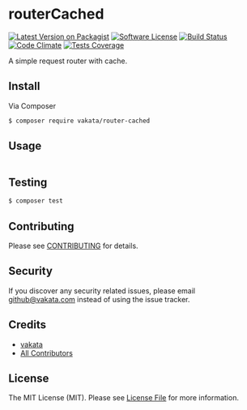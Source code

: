 # routerCached

[![Latest Version on Packagist][ico-version]][link-packagist]
[![Software License][ico-license]](LICENSE.md)
[![Build Status][ico-travis]][link-travis]
[![Code Climate][ico-cc]][link-cc]
[![Tests Coverage][ico-cc-coverage]][link-cc]

A simple request router with cache.

## Install

Via Composer

``` bash
$ composer require vakata/router-cached
```

## Usage

``` php

```

## Testing

``` bash
$ composer test
```


## Contributing

Please see [CONTRIBUTING](CONTRIBUTING.md) for details.

## Security

If you discover any security related issues, please email github@vakata.com instead of using the issue tracker.

## Credits

- [vakata][link-author]
- [All Contributors][link-contributors]

## License

The MIT License (MIT). Please see [License File](LICENSE.md) for more information.

[ico-version]: https://img.shields.io/packagist/v/vakata/router-cached.svg?style=flat-square
[ico-license]: https://img.shields.io/badge/license-MIT-brightgreen.svg?style=flat-square
[ico-travis]: https://img.shields.io/travis/vakata/router-cached/master.svg?style=flat-square
[ico-scrutinizer]: https://img.shields.io/scrutinizer/coverage/g/vakata/router-cached.svg?style=flat-square
[ico-code-quality]: https://img.shields.io/scrutinizer/g/vakata/router-cached.svg?style=flat-square
[ico-downloads]: https://img.shields.io/packagist/dt/vakata/router-cached.svg?style=flat-square
[ico-cc]: https://img.shields.io/codeclimate/github/vakata/router-cached.svg?style=flat-square
[ico-cc-coverage]: https://img.shields.io/codeclimate/coverage/github/vakata/router-cached.svg?style=flat-square

[link-packagist]: https://packagist.org/packages/vakata/router-cached
[link-travis]: https://travis-ci.org/vakata/router-cached
[link-scrutinizer]: https://scrutinizer-ci.com/g/vakata/router-cached/code-structure
[link-code-quality]: https://scrutinizer-ci.com/g/vakata/router-cached
[link-downloads]: https://packagist.org/packages/vakata/router-cached
[link-author]: https://github.com/vakata
[link-contributors]: ../../contributors
[link-cc]: https://codeclimate.com/github/vakata/router-cached

